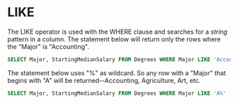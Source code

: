 # LIKE

The LIKE operator is used with the WHERE clause and searches for a _string_ pattern in a column. The statement below will return only the rows where the "Major" is "Accounting".

```sql
SELECT Major, StartingMedianSalary FROM Degrees WHERE Major LIKE 'Accounting'
```

The statement below uses "%" as wildcard. So any row with a "Major" that begins with "A" will be returned--Accounting, Agriculture, Art, etc.

```sql
SELECT Major, StartingMedianSalary FROM Degrees WHERE Major LIKE 'A%'
```

